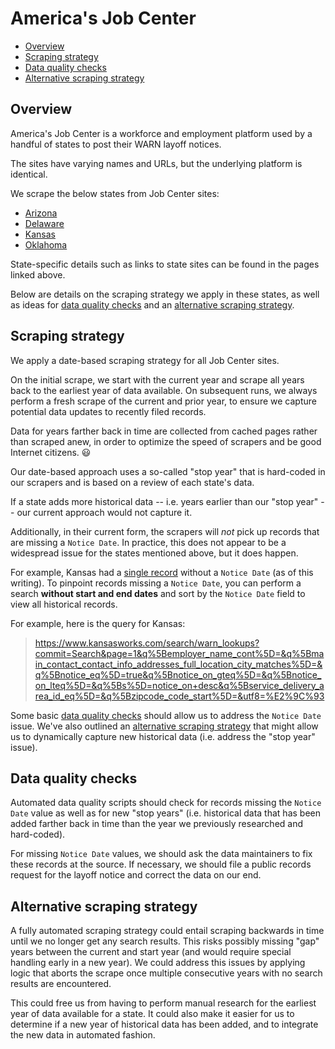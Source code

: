 # America's Job Center

- [Overview](#overview)
- [Scraping strategy](#scraping-strategy)
- [Data quality checks](#data-quality-checks)
- [Alternative scraping strategy](#alternative-scraping-strategy)

## Overview

America's Job Center is a workforce and employment platform used by a
handful of states to post their WARN layoff notices.

The sites have varying names and URLs, but the underlying platform is
identical.

We scrape the below states from Job Center sites:

* [Arizona](az.md)
* [Delaware](de.md)
* [Kansas](ks.md)
* [Oklahoma](ok.md)

State-specific details such as links to state sites can be found in
the pages linked above.

Below are details on the scraping strategy we apply in these states,
as well as ideas for [data quality checks](#data-quality-checks) and an
[alternative scraping strategy](#alternative-scraping-strategy).

## Scraping strategy

We apply a date-based scraping strategy for all Job Center sites.

On the initial scrape, we start with the current year and scrape all years back to the earliest year of data available.
On subsequent runs, we always perform a fresh scrape of the current and prior year, to ensure we capture potential
data updates to recently filed records.

Data for years farther back in time are collected from cached pages rather than scraped anew,
in order to optimize the speed of scrapers and be good Internet citizens. :smiley:

Our date-based approach uses a so-called "stop year" that is hard-coded in our scrapers and
is based on a review of each state's data.

If a state adds more historical data -- i.e. years earlier than our "stop year" -- our current approach would not capture it.

Additionally, in their current form, the scrapers will *not* pick up records that are missing a `Notice Date`.
In practice, this does not appear to be a widespread issue for the states mentioned above, but it does happen.

For example, Kansas had a [single record](https://www.kansasworks.com/search/warn_lookups/64) without a `Notice Date`
(as of this writing). To pinpoint records missing a `Notice Date`, you can perform a
search **without start and end dates** and sort by the `Notice Date` field to view all historical records.

For example, here is the query for Kansas:

> https://www.kansasworks.com/search/warn_lookups?commit=Search&page=1&q%5Bemployer_name_cont%5D=&q%5Bmain_contact_contact_info_addresses_full_location_city_matches%5D=&q%5Bnotice_eq%5D=true&q%5Bnotice_on_gteq%5D=&q%5Bnotice_on_lteq%5D=&q%5Bs%5D=notice_on+desc&q%5Bservice_delivery_area_id_eq%5D=&q%5Bzipcode_code_start%5D=&utf8=%E2%9C%93

Some basic [data quality checks](#data-quality-checks) should allow us to address the `Notice Date` issue. We've also outlined an [alternative scraping strategy](#alternative-scraping-strategy) that might allow us to dynamically capture new historical data (i.e. address the "stop year" issue).

## Data quality checks

Automated data quality scripts should check for records missing the `Notice Date` value as well as for new "stop years"
(i.e. historical data that has been added farther back in time than the year we previously researched and hard-coded).

For missing `Notice Date` values, we should ask the data maintainers to fix these records
at the source. If necessary, we should file a public records request for the layoff notice
and correct the data on our end.

## Alternative scraping strategy

A fully automated scraping strategy could entail scraping backwards in time until we no longer get any search results.
This risks possibly missing "gap" years between the current and start year (and would require special handling
early in a new year). We could address this issues by applying logic that aborts the scrape once multiple consecutive years
with no search results are encountered.

This could free us from having to perform manual research for the earliest year of data available for a state.
It could also make it easier for us to determine if a new year of historical data has been added, and to integrate
the new data in automated fashion.
